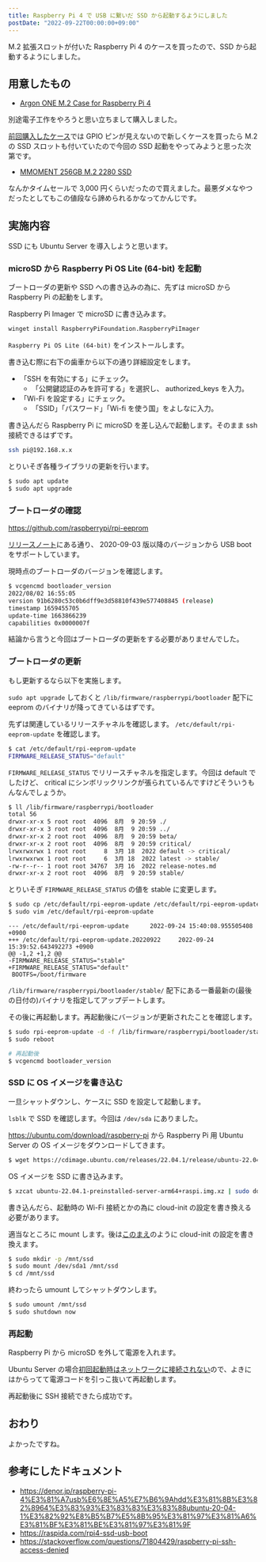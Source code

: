 ```yaml
---
title: Raspberry Pi 4 で USB に繋いだ SSD から起動するようにしました
postDate: "2022-09-22T00:00:00+09:00"
---
```


M.2 拡張スロットが付いた Raspberry Pi 4 のケースを買ったので、SSD から起動するようにしました。

## 用意したもの

- [Argon ONE M.2 Case for Raspberry Pi 4](https://www.argon40.com/products/argon-one-m-2-case-for-raspberry-pi-4)

別途電子工作をやろうと思い立ちまして購入しました。

[前回購入したケース](https://flirc.tv/products/flirc-raspberrypi4-silver?variant=43085036454120)では GPIO ピンが見えないので新しくケースを買ったら M.2 の SSD スロットも付いていたので今回の SSD 起動をやってみようと思った次第です。

- [MMOMENT 256GB M.2 2280 SSD](https://www.amazon.co.jp/gp/product/B09W2Q1BXH)

なんかタイムセールで 3,000 円くらいだったので買えました。最悪ダメなやつだったとしてもこの値段なら諦められるかなってかんじです。

## 実施内容

SSD にも Ubuntu Server を導入しようと思います。

### microSD から Raspberry Pi OS Lite (64-bit) を起動

ブートローダの更新や SSD への書き込みの為に、先ずは microSD から Raspberry Pi の起動をします。

Raspberry Pi Imager で microSD に書き込みます。

```bash
winget install RaspberryPiFoundation.RaspberryPiImager
```

`Raspberry Pi OS Lite (64-bit)` をインストールします。

書き込む際に右下の歯車から以下の通り詳細設定をします。

- 「SSH を有効にする」にチェック。
  - 「公開鍵認証のみを許可する」を選択し、 authorized_keys を入力。
- 「Wi-Fi を設定する」にチェック。
  - 「SSID」「パスワード」「Wi-fi を使う国」をよしなに入力。

書き込んだら Raspberry Pi に microSD を差し込んで起動します。そのまま ssh 接続できるはずです。

```bash
ssh pi@192.168.x.x
```

とりいそぎ各種ライブラリの更新を行います。

```bash
$ sudo apt update
$ sudo apt upgrade
```

### ブートローダの確認

<https://github.com/raspberrypi/rpi-eeprom>

[リリースノート](https://github.com/raspberrypi/rpi-eeprom/blob/master/firmware/release-notes.md#2020-09-14-promote-the-2020-09-03-release-to-be-the-default-eeprom-images)にある通り、
2020-09-03 版以降のバージョンから USB boot をサポートしています。

現時点のブートローダのバージョンを確認します。

```bash
$ vcgencmd bootloader_version
2022/08/02 16:55:05
version 91b6280c53c0b6dff9e3d58810f439e577408845 (release)
timestamp 1659455705
update-time 1663866239
capabilities 0x0000007f
```

結論から言うと今回はブートローダの更新をする必要がありませんでした。

### ブートローダの更新

もし更新するなら以下を実施します。

`sudo apt upgrade` しておくと `/lib/firmware/raspberrypi/bootloader` 配下に eeprom
のバイナリが降ってきているはずです。

先ずは関連しているリリースチャネルを確認します。 `/etc/default/rpi-eeprom-update` を確認します。

```bash
$ cat /etc/default/rpi-eeprom-update
FIRMWARE_RELEASE_STATUS="default"
```

`FIRMWARE_RELEASE_STATUS` でリリースチャネルを指定します。今回は default でしたけど、 critical
にシンボリックリンクが張られているんですけどそういうもんなんでしょうか。

```bash
$ ll /lib/firmware/raspberrypi/bootloader
total 56
drwxr-xr-x 5 root root  4096  8月  9 20:59 ./
drwxr-xr-x 3 root root  4096  8月  9 20:59 ../
drwxr-xr-x 2 root root  4096  8月  9 20:59 beta/
drwxr-xr-x 2 root root  4096  8月  9 20:59 critical/
lrwxrwxrwx 1 root root     8  3月 18  2022 default -> critical/
lrwxrwxrwx 1 root root     6  3月 18  2022 latest -> stable/
-rw-r--r-- 1 root root 34767  3月 16  2022 release-notes.md
drwxr-xr-x 2 root root  4096  8月  9 20:59 stable/
```

とりいそぎ `FIRMWARE_RELEASE_STATUS` の値を stable に変更します。

```bash
$ sudo cp /etc/default/rpi-eeprom-update /etc/default/rpi-eeprom-update.20220922
$ sudo vim /etc/default/rpi-eeprom-update
```

```diff:rpi-eeprom-update
--- /etc/default/rpi-eeprom-update      2022-09-24 15:40:08.955505408 +0900
+++ /etc/default/rpi-eeprom-update.20220922     2022-09-24 15:39:52.643492273 +0900
@@ -1,2 +1,2 @@
-FIRMWARE_RELEASE_STATUS="stable"
+FIRMWARE_RELEASE_STATUS="default"
 BOOTFS=/boot/firmware
```

`/lib/firmware/raspberrypi/bootloader/stable/`
配下にある一番最新の(最後の日付の)バイナリを指定してアップデートします。

その後に再起動します。再起動後にバージョンが更新されたことを確認します。

```bash
$ sudo rpi-eeprom-update -d -f /lib/firmware/raspberrypi/bootloader/stable/pieeprom-2022-03-10.bin
$ sudo reboot

# 再起動後
$ vcgencmd bootloader_version
```

### SSD に OS イメージを書き込む

一旦シャットダウンし、ケースに SSD を設定して起動します。

`lsblk` で SSD を確認します。今回は `/dev/sda` にありました。

<https://ubuntu.com/download/raspberry-pi> から Raspberry Pi 用 Ubuntu Server の OS
イメージをダウンロードしてきます。

```bash
$ wget https://cdimage.ubuntu.com/releases/22.04.1/release/ubuntu-22.04.1-preinstalled-server-arm64+raspi.img.xz
```

OS イメージを SSD に書き込みます。

```bash
$ xzcat ubuntu-22.04.1-preinstalled-server-arm64+raspi.img.xz | sudo dd bs=4M of=/dev/sda
```

書き込んだら、起動時の Wi-Fi 接続とかの為に cloud-init の設定を書き換える必要があります。

適当なところに mount します。後は[このまえ](/articles/20210503-raspberry-pi)のように cloud-init
の設定を書き換えます。

```bash
$ sudo mkdir -p /mnt/ssd
$ sudo mount /dev/sda1 /mnt/ssd
$ cd /mnt/ssd
```

終わったら umount してシャットダウンします。

```bash
$ sudo umount /mnt/ssd
$ sudo shutdown now
```

### 再起動

Raspberry Pi から microSD を外して電源を入れます。

Ubuntu Server の場合[初回起動時はネットワークに接続されない](https://ubuntu.com/tutorials/how-to-install-ubuntu-on-your-raspberry-pi#3-wifi-or-ethernet)ので、よきにはからってて電源コードを引っこ抜いて再起動します。

再起動後に SSH 接続できたら成功です。

## おわり

よかったですね。

## 参考にしたドキュメント

- <https://denor.jp/raspberry-pi-4%E3%81%A7usb%E6%8E%A5%E7%B6%9Ahdd%E3%81%8B%E3%82%8964%E3%83%93%E3%83%83%E3%83%88ubuntu-20-04-1%E3%82%92%E8%B5%B7%E5%8B%95%E3%81%97%E3%81%A6%E3%81%BF%E3%81%BE%E3%81%97%E3%81%9F>
- <https://raspida.com/rpi4-ssd-usb-boot>
- <https://stackoverflow.com/questions/71804429/raspberry-pi-ssh-access-denied>
